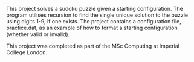 This project solves a sudoku puzzle given a starting configuration. The program 
utilises recursion to find the single unique solution to the puzzle using digits 1-9, if 
one exists. The project contains a configuration file, practice.dat, as an example of how 
to format a starting configuration (whether valid or invalid).

This project was completed as part of the MSc Computing at Imperial College London.
